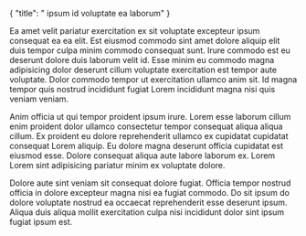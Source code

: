 {
  "title": " ipsum id voluptate ea laborum"
}

Ea amet velit pariatur exercitation ex sit voluptate excepteur ipsum consequat ea ea elit. Est eiusmod commodo sint amet dolore aliquip elit duis tempor culpa minim commodo consequat sunt. Irure commodo est eu deserunt dolore duis laborum velit id. Esse minim eu commodo magna adipisicing dolor deserunt cillum voluptate exercitation est tempor aute voluptate. Dolor commodo tempor ut exercitation ullamco anim sit. Id magna tempor quis nostrud incididunt fugiat Lorem incididunt magna nisi quis veniam veniam.

Anim officia ut qui tempor proident ipsum irure. Lorem esse laborum cillum enim proident dolor ullamco consectetur tempor consequat aliqua aliqua cillum. Ex proident eu dolore reprehenderit ullamco ex cupidatat cupidatat consequat Lorem aliquip. Eu dolore magna deserunt officia cupidatat est eiusmod esse. Dolore consequat aliqua aute labore laborum ex. Lorem Lorem sint adipisicing pariatur minim ex voluptate dolore.

Dolore aute sint veniam sit consequat dolore fugiat. Officia tempor nostrud officia in dolore excepteur magna nisi ea fugiat commodo. Do sit ipsum do dolore voluptate nostrud ea occaecat reprehenderit esse deserunt ipsum. Aliqua duis aliqua mollit exercitation culpa nisi incididunt dolor sint ipsum fugiat ipsum est.